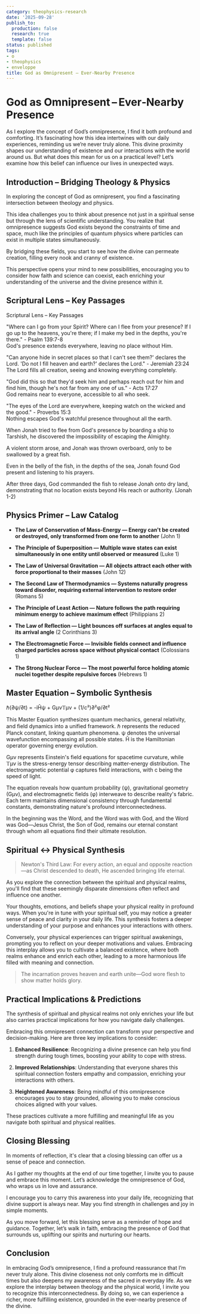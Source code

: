 ```yaml
---
category: theophysics-research
date: '2025-09-28'
publish_to:
  production: false
  research: true
  template: false
status: published
tags:
- o
- theophysics
- enveloppe
title: God as Omnipresent – Ever‑Nearby Presence
---
```

   
# God as Omnipresent – Ever‑Nearby Presence   
   
As I explore the concept of God’s omnipresence, I find it both profound and comforting. It’s fascinating how this idea intertwines with our daily experiences, reminding us we’re never truly alone. This divine proximity shapes our understanding of existence and our interactions with the world around us. But what does this mean for us on a practical level? Let’s examine how this belief can influence our lives in unexpected ways.   
   
## Introduction – Bridging Theology & Physics   
   
In exploring the concept of God as omnipresent, you find a fascinating intersection between theology and physics.   
   
This idea challenges you to think about presence not just in a spiritual sense but through the lens of scientific understanding. You realize that omnipresence suggests God exists beyond the constraints of time and space, much like the principles of quantum physics where particles can exist in multiple states simultaneously.   
   
By bridging these fields, you start to see how the divine can permeate creation, filling every nook and cranny of existence.   
   
This perspective opens your mind to new possibilities, encouraging you to consider how faith and science can coexist, each enriching your understanding of the universe and the divine presence within it.   
   
## Scriptural Lens – Key Passages   
   
Scriptural Lens – Key Passages   
   
"Where can I go from your Spirit? Where can I flee from your presence? If I go up to the heavens, you're there; if I make my bed in the depths, you're there." - Psalm 139:7-8   
God's presence extends everywhere, leaving no place without Him.   
   
"Can anyone hide in secret places so that I can't see them?' declares the Lord. 'Do not I fill heaven and earth?' declares the Lord." - Jeremiah 23:24   
The Lord fills all creation, seeing and knowing everything completely.   
   
"God did this so that they'd seek him and perhaps reach out for him and find him, though he's not far from any one of us." - Acts 17:27   
God remains near to everyone, accessible to all who seek.   
   
"The eyes of the Lord are everywhere, keeping watch on the wicked and the good." - Proverbs 15:3   
Nothing escapes God's watchful presence throughout all the earth.   
   
When Jonah tried to flee from God's presence by boarding a ship to Tarshish, he discovered the impossibility of escaping the Almighty.   
   
A violent storm arose, and Jonah was thrown overboard, only to be swallowed by a great fish.   
   
Even in the belly of the fish, in the depths of the sea, Jonah found God present and listening to his prayers.   
   
After three days, God commanded the fish to release Jonah onto dry land, demonstrating that no location exists beyond His reach or authority. (Jonah 1-2)   
   
## Physics Primer – Law Catalog   
   
* **The Law of Conservation of Mass-Energy — Energy can't be created or destroyed, only transformed from one form to another** (John 1)   
   
* **The Principle of Superposition — Multiple wave states can exist simultaneously in one entity until observed or measured** (Luke 1)   
   
* **The Law of Universal Gravitation — All objects attract each other with force proportional to their masses** (John 12)   
   
* **The Second Law of Thermodynamics — Systems naturally progress toward disorder, requiring external intervention to restore order** (Romans 5)   
   
* **The Principle of Least Action — Nature follows the path requiring minimum energy to achieve maximum effect** (Philippians 2)   
   
* **The Law of Reflection — Light bounces off surfaces at angles equal to its arrival angle** (2 Corinthians 3)   
   
* **The Electromagnetic Force — Invisible fields connect and influence charged particles across space without physical contact** (Colossians 1)   
   
* **The Strong Nuclear Force — The most powerful force holding atomic nuclei together despite repulsive forces** (Hebrews 1)   
   
## Master Equation – Symbolic Synthesis   
   
ℏ(∂ψ/∂t) = -iĤψ + Gμν𝕋μν + (1/c²)∂²φ/∂t²   
   
This Master Equation synthesizes quantum mechanics, general relativity, and field dynamics into a unified framework. ℏ represents the reduced Planck constant, linking quantum phenomena. ψ denotes the universal wavefunction encompassing all possible states. Ĥ is the Hamiltonian operator governing energy evolution.   
   
Gμν represents Einstein's field equations for spacetime curvature, while 𝕋μν is the stress-energy tensor describing matter-energy distribution. The electromagnetic potential φ captures field interactions, with c being the speed of light.   
   
The equation reveals how quantum probability (ψ), gravitational geometry (Gμν), and electromagnetic fields (φ) interweave to describe reality's fabric. Each term maintains dimensional consistency through fundamental constants, demonstrating nature's profound interconnectedness.   
   
In the beginning was the Word, and the Word was with God, and the Word was God—Jesus Christ, the Son of God, remains our eternal constant through whom all equations find their ultimate resolution.   
   
## Spiritual ↔ Physical Synthesis   
   
> Newton's Third Law: For every action, an equal and opposite reaction—as Christ descended to death, He ascended bringing life eternal.   
   
As you explore the connection between the spiritual and physical realms, you'll find that these seemingly disparate dimensions often reflect and influence one another.   
   
Your thoughts, emotions, and beliefs shape your physical reality in profound ways. When you're in tune with your spiritual self, you may notice a greater sense of peace and clarity in your daily life. This synthesis fosters a deeper understanding of your purpose and enhances your interactions with others.   
   
Conversely, your physical experiences can trigger spiritual awakenings, prompting you to reflect on your deeper motivations and values. Embracing this interplay allows you to cultivate a balanced existence, where both realms enhance and enrich each other, leading to a more harmonious life filled with meaning and connection.   
   
> The incarnation proves heaven and earth unite—God wore flesh to show matter holds glory.   
   
## Practical Implications & Predictions   
   
The synthesis of spiritual and physical realms not only enriches your life but also carries practical implications for how you navigate daily challenges.   
   
Embracing this omnipresent connection can transform your perspective and decision-making. Here are three key implications to consider:   
   
1. **Enhanced Resilience**: Recognizing a divine presence can help you find strength during tough times, boosting your ability to cope with stress.   
   
2. **Improved Relationships**: Understanding that everyone shares this spiritual connection fosters empathy and compassion, enriching your interactions with others.   
   
3. **Heightened Awareness**: Being mindful of this omnipresence encourages you to stay grounded, allowing you to make conscious choices aligned with your values.   
   
These practices cultivate a more fulfilling and meaningful life as you navigate both spiritual and physical realities.   
   
## Closing Blessing   
   
In moments of reflection, it's clear that a closing blessing can offer us a sense of peace and connection.   
   
As I gather my thoughts at the end of our time together, I invite you to pause and embrace this moment. Let’s acknowledge the omnipresence of God, who wraps us in love and assurance.   
   
I encourage you to carry this awareness into your daily life, recognizing that divine support is always near. May you find strength in challenges and joy in simple moments.   
   
As you move forward, let this blessing serve as a reminder of hope and guidance. Together, let’s walk in faith, embracing the presence of God that surrounds us, uplifting our spirits and nurturing our hearts.   
   
## Conclusion   
   
In embracing God’s omnipresence, I find a profound reassurance that I’m never truly alone. This divine closeness not only comforts me in difficult times but also deepens my awareness of the sacred in everyday life. As we explore the interplay between theology and the physical world, I invite you to recognize this interconnectedness. By doing so, we can experience a richer, more fulfilling existence, grounded in the ever-nearby presence of the divine.